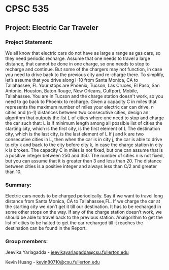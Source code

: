 # CPSC 535 
## Project: Electric Car Traveler

### Project Statement:
We all know that electric cars do not have as large a range as gas cars, so they need periodic recharge. Assume that one needs to travel a large distance, that cannot be done in one charge, so one needs to stop to recharge and continue. But some of the chargers may not function, in case you need to drive back to the previous city and re-charge there. To simplify, let’s assume that you drive along I-10 from Santa Monica, CA to Tallahassee, FL Your stops are Phoenix, Tucson, Las Cruces, El Paso, San Antonio, Houston, Baton Rouge, New Orleans, Gulfport, Mobile, Tallahassee. You are in Tucson and the charge station doesn't work, so you need to go back to Phoenix to recharge.
Given a capacity C in miles that represents the maximum number of miles your electric car can drive, n cities and (n-1) distances between two consecutive cities, design an algorithm that outputs the list L of cities where one need to stop and charge the car such that:
L is if minimum length among all possible list of cities
the starting city, which is the first city, is the first element of L
The destination city, which is the last city, is the last element of L
If j and k are two consecutive cities in L, then when the car is in city j, the car is able to drive to city k and back to the city before city k, in case the charge station in city k is broken. 
The capacity C in miles is not fixed, but one can assume that is a positive integer between 250 and 350.
The number of cities n is not fixed, but you can assume that it is greater than 3 and less than 20. 
The distance between cities is a positive integer and always less than C/2 and greater than 10.

### Summary:

Electric cars needs to be charged periodically. Say if we want to travel long distance from Santa Monica, CA to Tallahassee,FL. If we charge the car at the starting city we don’t get it till our destination. It has to be recharged in some other stops on the way. If any of the charge station doesn’t work, we should be able to travel back to the previous station. Analgorithm to get the list of cities to be halted to get the car recharged till it reaches the destination can be found in the Report.

### Group members:
Jeevika Yarlagadda - jeevikayarlagadda@csu.fullerton.edu

Kevin Huang - kevin80710@csu.fullerton.edu
